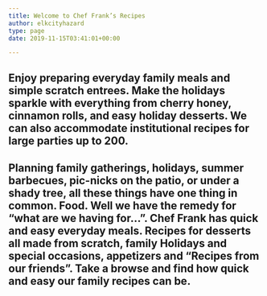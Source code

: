 ```yaml
---
title: Welcome to Chef Frank’s Recipes
author: elkcityhazard
type: page
date: 2019-11-15T03:41:01+00:00

---
```

## Enjoy preparing everyday family meals and simple scratch entrees. Make the holidays sparkle with everything from cherry honey, cinnamon rolls, and easy holiday desserts. We can also accommodate institutional recipes for large parties up to 200.

## Planning family gatherings, holidays, summer barbecues, pic-nicks on the patio, or under a shady tree, all these things have one thing in common. Food. Well we have the remedy for &#8220;what are we having for&#8230;&#8221;. Chef Frank has quick and easy everyday meals. Recipes for desserts all made from scratch, family Holidays and special occasions, appetizers and &#8220;Recipes from our friends&#8221;. Take a browse and find how quick and easy our family recipes can be.
